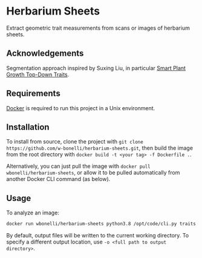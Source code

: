 # Herbarium Sheets

Extract geometric trait measurements from scans or images of herbarium sheets.

## Acknowledgements

Segmentation approach inspired by Suxing Liu, in particular [Smart Plant Growth Top-Down Traits](https://github.com/Computational-Plant-Science/spg).

## Requirements

[Docker](https://www.docker.com/) is required to run this project in a Unix environment.

## Installation

To install from source, clone the project with `git clone https://github.com/w-bonelli/herbarium-sheets.git`, then build the image from the root directory with `docker build -t <your tag> -f Dockerfile .`.

Alternatively, you can just pull the image with `docker pull wbonelli/herbarium-sheets`, or allow it to be pulled automatically from another Docker CLI command (as below).

## Usage

To analyze an image:

```bash
docker run wbonelli/herbarium-sheets python3.8 /opt/code/cli.py traits <input file>
```

By default, output files will be written to the current working directory. To specify a different output location, use `-o <full path to output directory>`.
